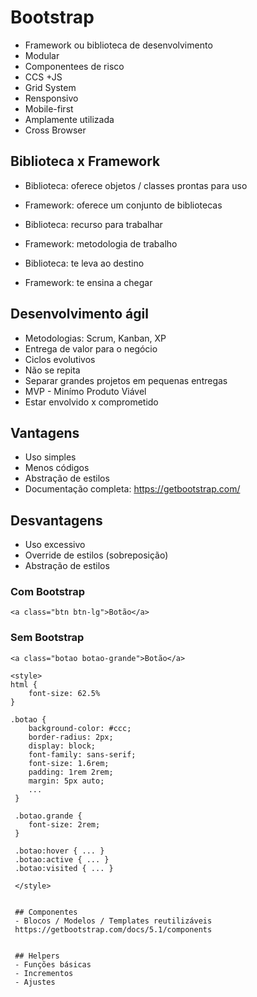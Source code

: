 # Bootstrap
- Framework ou biblioteca de desenvolvimento
- Modular
- Componentees de risco
- CCS +JS
- Grid System
- Rensponsivo
- Mobile-first
- Amplamente utilizada
- Cross Browser

## Biblioteca x Framework
- Biblioteca: oferece objetos / classes prontas para uso
- Framework: oferece um conjunto de bibliotecas

- Biblioteca: recurso para trabalhar
- Framework: metodologia de trabalho

- Biblioteca: te leva ao destino
- Framework: te ensina a chegar

## Desenvolvimento ágil
- Metodologias: Scrum, Kanban, XP
- Entrega de valor para o negócio
- Ciclos evolutivos
- Não se repita
- Separar grandes projetos em pequenas entregas
- MVP - Minímo Produto Viável
- Estar envolvido x comprometido

## Vantagens
- Uso simples
- Menos códigos
- Abstração de estilos
- Documentação completa: https://getbootstrap.com/

## Desvantagens
- Uso excessivo
- Override de estilos (sobreposição)
- Abstração de estilos

### Com Bootstrap
```
<a class="btn btn-lg">Botão</a>
```
### Sem Bootstrap
```
<a class="botao botao-grande">Botão</a>

<style>
html {
    font-size: 62.5%
}

.botao {
    background-color: #ccc; 
    border-radius: 2px; 
    display: block;
    font-family: sans-serif;
    font-size: 1.6rem;
    padding: 1rem 2rem;
    margin: 5px auto;
    ...
 }

 .botao.grande {
    font-size: 2rem;
 }

 .botao:hover { ... }
 .botao:active { ... }
 .botao:visited { ... }
 
 </style>


 ## Componentes
 - Blocos / Modelos / Templates reutilizáveis
 https://getbootstrap.com/docs/5.1/components


 ## Helpers
 - Funções básicas
 - Incrementos
 - Ajustes
 
  